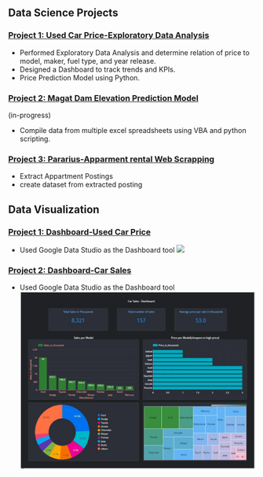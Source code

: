 

## **Data Science Projects**
### [Project 1: Used Car Price-Exploratory Data Analysis](https://www.kaggle.com/code/nathanpaulbustamante/car-price-prediction-linear-regressionrfe)
- Performed Exploratory Data Analysis and determine relation of price to model, maker, fuel type, and year release.
- Designed a Dashboard to track trends and KPIs.
- Price Prediction Model using Python.

### [Project 2: Magat Dam Elevation Prediction Model](https://github.com/nathanpaul423/Project-Magat-Reservoir-Elevation-prediction)
(in-progress)
- Compile data from multiple excel spreadsheets using VBA and python scripting.

### [Project 3: Pararius-Apparment rental Web Scrapping](https://github.com/nathanpaul423/NathanPaul-DataScience-Project/blob/main/ParariusWebScrape.ipynb)
- Extract Appartment Postings 
- create dataset from extracted posting


## **Data Visualization**
### [Project 1: Dashboard-Used Car Price](https://datastudio.google.com/reporting/0cb0e99e-9d99-438e-b9f2-03be31c4c9c5)
- Used Google Data Studio as the Dashboard tool
![](https://github.com/nathanpaul423/Nathan-Paul-Portfolio/blob/main/images/Dashboard.JPG)

### [Project 2: Dashboard-Car Sales](https://datastudio.google.com/reporting/a43334be-5c1b-475f-889a-7391a34ad7c7)
- Used Google Data Studio as the Dashboard tool
![](https://github.com/nathanpaul423/Nathan-Paul-Bustamante-Portfolio/blob/main/images/Dashboard2.JPG)



